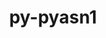 ---
title: "py-pyasn1"
layout: cache
categories: [package, develop-2025-02-09]
meta: {"versions": ["0.4.8"], "compilers": ["gcc@=11.4.0", "gcc@=13.2.0"], "oss": ["ubuntu22.04", "ubuntu24.04"], "platforms": ["linux"], "targets": ["aarch64", "x86_64_v3"], "stacks": ["e4s", "ml-linux-aarch64-cpu", "ml-linux-aarch64-cuda", "ml-linux-x86_64-cpu", "ml-linux-x86_64-cuda", "root"], "num_specs": 3, "num_specs_by_stack": {"root": 3, "e4s": 1, "ml-linux-aarch64-cpu": 1, "ml-linux-aarch64-cuda": 1, "ml-linux-x86_64-cuda": 1, "ml-linux-x86_64-cpu": 1}}
spec_details: [{"hash": "5g7u73bffwgeub6wm4dokyerqr6jq4zr", "compiler": "gcc@=11.4.0", "versions": ["0.4.8"], "os": "ubuntu22.04", "platform": "linux", "target": "x86_64_v3", "variants": ["build_system=python_pip"], "stacks": ["root", "e4s"], "size": "-", "tarball": "https://binaries.spack.io/develop-2025-02-09/build_cache/linux-ubuntu22.04-x86_64_v3/gcc-11.4.0/py-pyasn1-0.4.8/linux-ubuntu22.04-x86_64_v3-gcc-11.4.0-py-pyasn1-0.4.8-5g7u73bffwgeub6wm4dokyerqr6jq4zr.spack"}, {"hash": "pyfobbiprwbpm56bsiqh3q3w3fgjztuc", "compiler": "gcc@=13.2.0", "versions": ["0.4.8"], "os": "ubuntu24.04", "platform": "linux", "target": "aarch64", "variants": ["build_system=python_pip"], "stacks": ["root", "ml-linux-aarch64-cpu", "ml-linux-aarch64-cuda"], "size": "-", "tarball": "https://binaries.spack.io/develop-2025-02-09/build_cache/linux-ubuntu24.04-aarch64/gcc-13.2.0/py-pyasn1-0.4.8/linux-ubuntu24.04-aarch64-gcc-13.2.0-py-pyasn1-0.4.8-pyfobbiprwbpm56bsiqh3q3w3fgjztuc.spack"}, {"hash": "ihyqbaj3gk2ea4yo6e6j3jnc7n54ds3p", "compiler": "gcc@=13.2.0", "versions": ["0.4.8"], "os": "ubuntu24.04", "platform": "linux", "target": "x86_64_v3", "variants": ["build_system=python_pip"], "stacks": ["ml-linux-x86_64-cuda", "root", "ml-linux-x86_64-cpu"], "size": "-", "tarball": "https://binaries.spack.io/develop-2025-02-09/build_cache/linux-ubuntu24.04-x86_64_v3/gcc-13.2.0/py-pyasn1-0.4.8/linux-ubuntu24.04-x86_64_v3-gcc-13.2.0-py-pyasn1-0.4.8-ihyqbaj3gk2ea4yo6e6j3jnc7n54ds3p.spack"}]
---